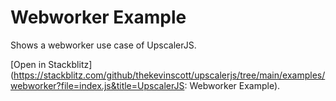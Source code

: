 # Webworker Example

Shows a webworker use case of UpscalerJS.

[Open in Stackblitz](https://stackblitz.com/github/thekevinscott/upscalerjs/tree/main/examples/webworker?file=index.js&title=UpscalerJS: Webworker Example).
